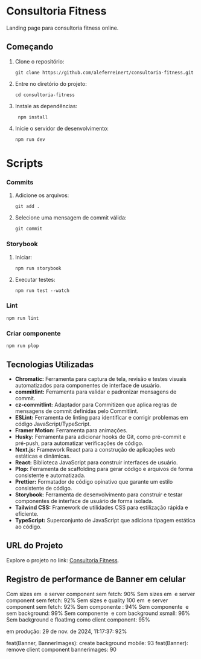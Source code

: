 # Consultoria Fitness

Landing page para consultoria fitness online.

## Começando

1. Clone o repositório:
   ```
   git clone https://github.com/aleferreinert/consultoria-fitness.git
   ```
2. Entre no diretório do projeto:
   ```
   cd consultoria-fitness
   ```
3. Instale as dependências:
   ```
    npm install
   ```
4. Inicie o servidor de desenvolvimento:

   ```
   npm run dev
   ```

# Scripts

### Commits

1. Adicione os arquivos:

   ```
   git add .
   ```

2. Selecione uma mensagem de commit válida:

   ```
   git commit
   ```

### Storybook

1. Iniciar:

   ```
   npm run storybook
   ```

2. Executar testes:
   ```
   npm run test --watch
   ```

### Lint

```
npm run lint
```

### Criar componente

```
npm run plop
```

## Tecnologias Utilizadas

- **Chromatic:** Ferramenta para captura de tela, revisão e testes visuais automatizados para componentes de interface de usuário.
- **commitlint:** Ferramenta para validar e padronizar mensagens de commit.
- **cz-commitlint:** Adaptador para Commitizen que aplica regras de mensagens de commit definidas pelo Commitlint.
- **ESLint:** Ferramenta de linting para identificar e corrigir problemas em código JavaScript/TypeScript.
- **Framer Motion:** Ferramenta para animações.
- **Husky:** Ferramenta para adicionar hooks de Git, como pré-commit e pré-push, para automatizar verificações de código.
- **Next.js:** Framework React para a construção de aplicações web estáticas e dinâmicas.
- **React:** Biblioteca JavaScript para construir interfaces de usuário.
- **Plop:** Ferramenta de scaffolding para gerar código e arquivos de forma consistente e automatizada.
- **Prettier:** Formatador de código opinativo que garante um estilo consistente de código.
- **Storybook:** Ferramenta de desenvolvimento para construir e testar componentes de interface de usuário de forma isolada.
- **Tailwind CSS:** Framework de utilidades CSS para estilização rápida e eficiente.
- **TypeScript:** Superconjunto de JavaScript que adiciona tipagem estática ao código.

## URL do Projeto

Explore o projeto no link: [Consultoria Fitness](https://consultoria-fitness-online.vercel.app).

## Registro de performance de Banner em celular

Com sizes em <Image /> e server component sem fetch: 90%
Sem sizes em <Image /> e server component sem fetch: 92%
Sem sizes e quality 100 em <Image /> e server component sem fetch: 92%
Sem componente <Image />: 94%
Sem componente <Image /> e sem background: 99%
Sem componente <Image /> e com background xsmall: 96%
Sem background e floatImg como client component: 95%

em produção: 29 de nov. de 2024, 11:17:37: 92%

feat(Banner, BannerImages): create background mobile: 93
feat(Banner): remove client component bannerimages: 90
